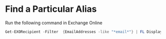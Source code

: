 # Find a Particular Alias

Run the following command in Exchange Online

```PowerShell
Get-EXORecipient -Filter  {EmailAddresses -like "*email*"} | FL DisplayName,EmailAddresses
```
